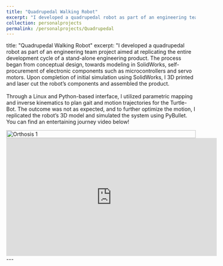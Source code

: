 ```yaml
---
title: "Quadrupedal Walking Robot"
excerpt: "I developed a quadrupedal robot as part of an engineering team project aimed at replicating the entire development cycle of a stand-alone engineering product."
collection: personalprojects
permalink: /personalprojects/Quadrupedal
---
```

title: "Quadrupedal Walking Robot"
excerpt: "I developed a quadrupedal robot as part of an engineering team project aimed at replicating the entire development cycle of a stand-alone engineering product. The process began from conceptual design, towards modeling in SolidWorks, self-procurement of electronic components such as microcontrollers and servo motors. Upon completion of initial simulation using SolidWorks, I 3D printed and laser cut the robot’s components and assembled the product.<br/><br/>Through a Linux and Python-based interface, I utilized parametric mapping and inverse kinematics to plan gait and motion trajectories for the Turtle-Bot. The outcome was not as expected, and to further optimize the motion, I replicated the robot’s 3D model and simulated the system using PyBullet. You can find an entertaining journey video below! 

<div style="display: flex;">
  <img src="/images/Turtle_Bot_3.gif" alt="Orthosis 1" style="width: 100%;">
</div>
<iframe width="560" height="315" src="https://www.youtube.com/embed/tyCnBZJjztc" frameborder="0" allowfullscreen></iframe>
---
